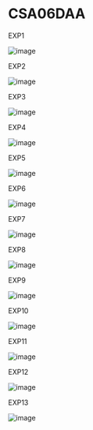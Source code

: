 # CSA06DAA
EXP1

![image](https://github.com/Shaiksammera/CSA06DAA/assets/112576522/45e637f2-8b43-45a7-b90d-1e6e2fa8f55e)

EXP2

![image](https://github.com/Shaiksammera/CSA06DAA/assets/112576522/e07fd216-a2e0-48a0-bb44-98ffc7fc8147)

EXP3

![image](https://github.com/Shaiksammera/CSA06DAA/assets/112576522/88b949e2-fb9e-4043-b1ed-31fcae70eb41)

EXP4

![image](https://github.com/Shaiksammera/CSA06DAA/assets/112576522/3ad720dc-70bf-4cf2-850f-a6b7dff70d74)

EXP5

![image](https://github.com/Shaiksammera/CSA06DAA/assets/112576522/617f2f45-2821-47e2-a747-141b014b9d8d)

EXP6

![image](https://github.com/Shaiksammera/CSA06DAA/assets/112576522/25ace4d0-f7d1-413c-b668-0f2d0c69b43e)

EXP7

![image](https://github.com/Shaiksammera/CSA06DAA/assets/112576522/2c06a2d5-19e8-4e7d-b97c-d14ebddb23a8)

EXP8

![image](https://github.com/Shaiksammera/CSA06DAA/assets/112576522/11edcd34-ec2f-48ea-a17b-44a4bbb90e7f)

EXP9

![image](https://github.com/Shaiksammera/CSA06DAA/assets/112576522/aa330876-cb01-4ad8-ab36-5273303276b8)

EXP10

![image](https://github.com/Shaiksammera/CSA06DAA/assets/112576522/23f0b598-024e-4c52-aa42-394a3e55b06b)

EXP11

![image](https://github.com/Shaiksammera/CSA06DAA/assets/112576522/20477469-8101-4b35-a17c-0ac5b426b45b)

EXP12

![image](https://github.com/Shaiksammera/CSA06DAA/assets/112576522/2eeb3853-88af-4a2b-a686-12e49e932da7)

EXP13

![image](https://github.com/Shaiksammera/CSA06DAA/assets/112576522/25e710c7-95e8-4ace-8b40-ca66e7e26d01)
